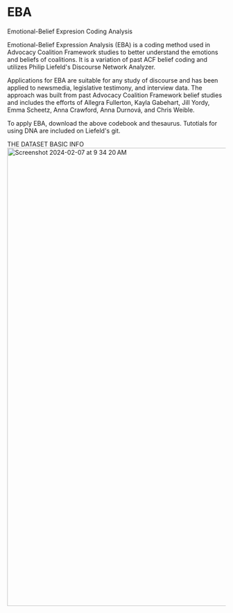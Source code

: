 # EBA

Emotional-Belief Expresion Coding Analysis

Emotional-Belief Expression Analysis (EBA) is a coding method used in Advocacy Coalition Framework studies to better understand the emotions and beliefs of coalitions. It is a variation of past ACF belief coding and utilizes Philip Liefeld's Discourse Network Analyzer.

Applications for EBA are suitable for any study of discourse and has been applied to newsmedia, legislative testimony, and interview data. The approach was built from past Advocacy Coalition Framework belief studies and includes the efforts of Allegra Fullerton, Kayla Gabehart, Jill Yordy, Emma Scheetz, Anna Crawford, Anna Durnová, and Chris Weible.

To apply EBA, download the above codebook and thesaurus. Tutotials for using DNA are included on Liefeld's git.


THE DATASET BASIC INFO
<img width="1056" alt="Screenshot 2024-02-07 at 9 34 20 AM" src="https://github.com/marnenik/Modeling_democracy/assets/146151437/4c458713-d0d4-4c96-a04d-895ad75cc607">
